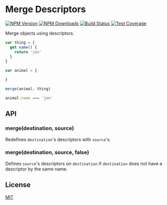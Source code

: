 # Merge Descriptors

[![NPM Version][npm-image]][npm-url]
[![NPM Downloads][downloads-image]][downloads-url]
[![Build Status][travis-image]][travis-url]
[![Test Coverage][coveralls-image]][coveralls-url]

Merge objects using descriptors.

```js
var thing = {
  get name() {
    return 'jon'
  }
}

var animal = {

}

merge(animal, thing)

animal.name === 'jon'
```

## API

### merge(destination, source)

Redefines `destination`'s descriptors with `source`'s.

### merge(destination, source, false)

Defines `source`'s descriptors on `destination` if `destination` does not have a descriptor by the same name.

## License

[MIT](LICENSE)

[npm-image]: https://img.shields.io/npm/v/merge-descriptors.svg

[npm-url]: https://npmjs.org/package/merge-descriptors

[travis-image]: https://img.shields.io/travis/component/merge-descriptors/master.svg

[travis-url]: https://travis-ci.org/component/merge-descriptors

[coveralls-image]: https://img.shields.io/coveralls/component/merge-descriptors/master.svg

[coveralls-url]: https://coveralls.io/r/component/merge-descriptors?branch=master

[downloads-image]: https://img.shields.io/npm/dm/merge-descriptors.svg

[downloads-url]: https://npmjs.org/package/merge-descriptors
